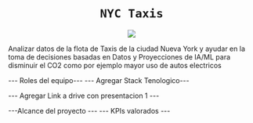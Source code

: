 # <h1 align="center">**`NYC Taxis`**</h1>

<p align="center">
<img src="https://canalc.com.ar/wp-content/uploads/2023/04/image-449.png"  >
</p>
Analizar datos de la flota de Taxis de la ciudad Nueva York y ayudar en la toma de decisiones basadas en Datos y Proyecciones de IA/ML para disminuir el CO2 como por ejemplo mayor uso de autos electricos

--- Roles del equipo---
--- Agregar Stack Tenologico---

--- Agregar Link a drive con presentacion 1 ---

---Alcance del proyecto ---
--- KPIs valorados  ---
